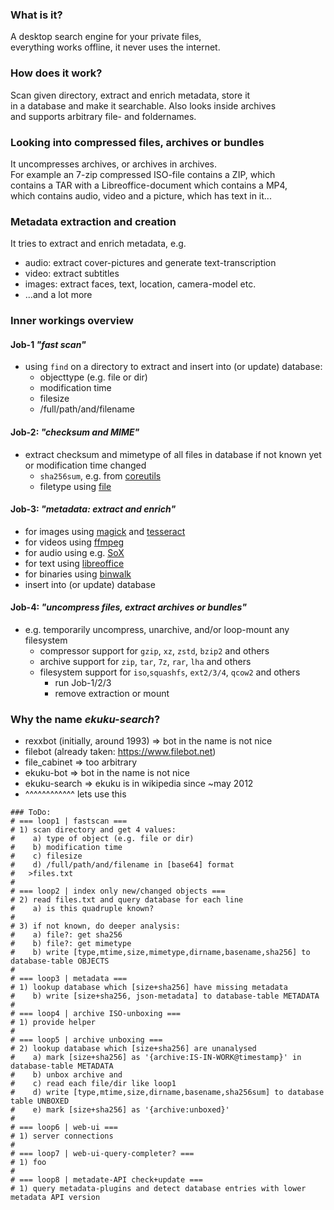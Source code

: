 ### What is it?
A desktop search engine for your private files,  
everything works offline, it never uses the internet.

### How does it work?
Scan given directory, extract and enrich metadata, store it  
in a database and make it searchable. Also looks inside archives  
and supports arbitrary file- and foldernames.

### Looking into compressed files, archives or bundles
It uncompresses archives, or archives in archives.  
For example an 7-zip compressed ISO-file contains a ZIP, which  
contains a TAR with a Libreoffice-document which contains a MP4,  
which contains audio, video and a picture, which has text in it...

### Metadata extraction and creation
It tries to extract and enrich metadata, e.g.  
* audio: extract cover-pictures and generate text-transcription
* video: extract subtitles
* images: extract faces, text, location, camera-model etc.
* ...and a lot more

### Inner workings overview
#### Job-1 _"fast scan"_
* using `find` on a directory to extract and insert into (or update) database:
  * objecttype (e.g. file or dir)
  * modification time
  * filesize
  * /full/path/and/filename
#### Job-2: _"checksum and MIME"_
* extract checksum and mimetype of all files in database if not known yet or modification time changed
  * `sha256sum`, e.g. from [coreutils](https://git.savannah.gnu.org/gitweb/?p=coreutils.git)
  * filetype using [file](http://www.darwinsys.com/file/)
#### Job-3: _"metadata: extract and enrich"_
* for images using [magick](https://imagemagick.org/) and [tesseract](https://github.com/tesseract-ocr/tesseract)
* for videos using [ffmpeg](https://ffmpeg.org/)
* for audio using e.g. [SoX](https://sox.sourceforge.net/)
* for text using [libreoffice](https://de.libreoffice.org/)
* for binaries using [binwalk](https://github.com/ReFirmLabs/binwalk)
* insert into (or update) database
#### Job-4: _"uncompress files, extract archives or bundles"_
* e.g. temporarily uncompress, unarchive, and/or loop-mount any filesystem
  * compressor support for `gzip`, `xz`, `zstd`, `bzip2` and others
  * archive support for `zip`, `tar`, `7z`, `rar`, `lha` and others
  * filesystem support for `iso`,`squashfs`, `ext2/3/4`, `qcow2` and others
    * run Job-1/2/3
    * remove extraction or mount

### Why the name _ekuku-search_?
* rexxbot (initially, around 1993) => bot in the name is not nice
* filebot (already taken: https://www.filebot.net)
* file_cabinet => too arbitrary
* ekuku-bot => bot in the name is not nice
* ekuku-search => ekuku is in wikipedia since ~may 2012
* ^^^^^^^^^^^^ lets use this

```
### ToDo:
# === loop1 | fastscan ===
# 1) scan directory and get 4 values:
#    a) type of object (e.g. file or dir)
#    b) modification time
#    c) filesize
#    d) /full/path/and/filename in [base64] format
#   >files.txt
#
# === loop2 | index only new/changed objects ===
# 2) read files.txt and query database for each line
#    a) is this quadruple known?
#
# 3) if not known, do deeper analysis:
#    a) file?: get sha256
#    b) file?: get mimetype
#    b) write [type,mtime,size,mimetype,dirname,basename,sha256] to database-table OBJECTS
#
# === loop3 | metadata ===
# 1) lookup database which [size+sha256] have missing metadata
#    b) write [size+sha256, json-metadata] to database-table METADATA
#
# === loop4 | archive ISO-unboxing ===
# 1) provide helper
#
# === loop5 | archive unboxing ===
# 2) lookup database which [size+sha256] are unanalysed
#    a) mark [size+sha256] as '{archive:IS-IN-WORK@timestamp}' in database-table METADATA
#    b) unbox archive and
#    c) read each file/dir like loop1
#    d) write [type,mtime,size,dirname,basename,sha256sum] to database table UNBOXED
#    e) mark [size+sha256] as '{archive:unboxed}' 
#
# === loop6 | web-ui ===
# 1) server connections
#
# === loop7 | web-ui-query-completer? ===
# 1) foo
#
# === loop8 | metadate-API check+update ===
# 1) query metadata-plugins and detect database entries with lower metadata API version
```
